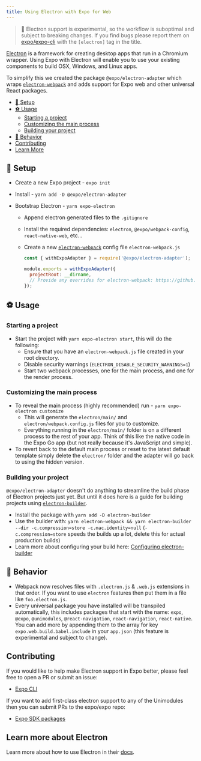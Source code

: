 ```yaml
---
title: Using Electron with Expo for Web
---
```


> 🚨 Electron support is experimental, so the workflow is suboptimal and subject to breaking changes. If you find bugs please report them on [expo/expo-cli](https://github.com/expo/expo-cli/issues) with the `[electron]` tag in the title.

[Electron][electron] is a framework for creating desktop apps that run in a Chromium wrapper. Using Expo with Electron will enable you to use your existing components to build OSX, Windows, and Linux apps.

To simplify this we created the package `@expo/electron-adapter` which wraps [`electron-webpack`][electron-webpack] and adds support for Expo web and other universal React packages.

- [🏁 Setup](#-setup)
- [⚽️ Usage](#-usage)
  - [Starting a project](#starting-a-project)
  - [Customizing the main process](#customizing-the-main-process)
  - [Building your project](#building-your-project)
- [🧸 Behavior](#-behavior)
- [Contributing](#contributing)
- [Learn More](#learn-more-about-electron)

## 🏁 Setup

- Create a new Expo project - `expo init`
- Install - `yarn add -D @expo/electron-adapter`
- Bootstrap Electron - `yarn expo-electron`

  - Append electron generated files to the `.gitignore`
  - Install the required dependencies: `electron`, `@expo/webpack-config`, `react-native-web`, etc...
  - Create a new [`electron-webpack`][electron-webpack] config file
    `electron-webpack.js`

    ```js
    const { withExpoAdapter } = require('@expo/electron-adapter');

    module.exports = withExpoAdapter({
      projectRoot: __dirname,
      // Provide any overrides for electron-webpack: https://github.com/electron-userland/electron-webpack/blob/master/docs/en/configuration.md
    });
    ```

## ⚽️ Usage

### Starting a project

- Start the project with `yarn expo-electron start`, this will do the following:
  - Ensure that you have an `electron-webpack.js` file created in your root directory.
  - Disable security warnings (`ELECTRON_DISABLE_SECURITY_WARNINGS=1`)
  - Start two webpack processes, one for the main process, and one for the render process.

### Customizing the main process

- To reveal the main process (highly recommended) run - `yarn expo-electron customize`
  - This will generate the `electron/main/` and `electron/webpack.config.js` files for you to customize.
  - Everything running in the `electron/main/` folder is on a different process to the rest of your app. Think of this like the native code in the Expo Go app (but not really because it's JavaScript and simple).
- To revert back to the default main process or reset to the latest default template simply delete the `electron/` folder and the adapter will go back to using the hidden version.

### Building your project

`@expo/electron-adapter` doesn't do anything to streamline the build phase of Electron projects just yet. But until it does here is a guide for building projects using [`electron-builder`][electron-builder].

- Install the package with `yarn add -D electron-builder`
- Use the builder with: `yarn electron-webpack && yarn electron-builder --dir -c.compression=store -c.mac.identity=null` (`-c.compression=store` speeds the builds up a lot, delete this for actual production builds)
- Learn more about configuring your build here: [Configuring electron-builder][electron-builder-config]

## 🧸 Behavior

- Webpack now resolves files with `.electron.js` & `.web.js` extensions in that order. If you want to use `electron` features then put them in a file like `foo.electron.js`.
- Every universal package you have installed will be transpiled automatically, this includes packages that start with the name: `expo`, `@expo`, `@unimodules`, `@react-navigation`, `react-navigation`, `react-native`. You can add more by appending them to the array for key `expo.web.build.babel.include` in your `app.json` (this feature is experimental and subject to change).

## Contributing

If you would like to help make Electron support in Expo better, please feel free to open a PR or submit an issue:

- [Expo CLI][expo-cli]

If you want to add first-class electron support to any of the Unimodules then you can submit PRs to the expo/expo repo:

- [Expo SDK packages][expo-packages]

## Learn more about Electron

Learn more about how to use Electron in their [docs][electron-docs].

[expo-packages]: https://github.com/expo/expo/tree/master/packages
[expo-cli]: https://github.com/expo/expo-cli/
[electron]: https://electronjs.org/
[electron-docs]: https://electronjs.org/docs/
[electron-builder]: https://www.electron.build/
[electron-webpack]: https://github.com/electron-userland/electron-webpack
[electron-builder-config]: https://www.electron.build/configuration/configuration
